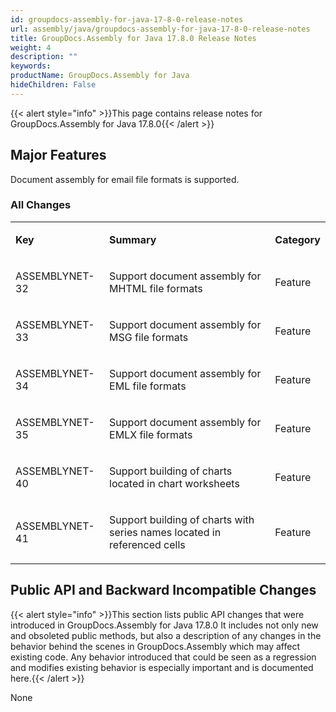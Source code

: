 ```yaml
---
id: groupdocs-assembly-for-java-17-8-0-release-notes
url: assembly/java/groupdocs-assembly-for-java-17-8-0-release-notes
title: GroupDocs.Assembly for Java 17.8.0 Release Notes
weight: 4
description: ""
keywords: 
productName: GroupDocs.Assembly for Java
hideChildren: False
---
```

{{< alert style="info" >}}This page contains release notes for GroupDocs.Assembly for Java 17.8.0{{< /alert >}}

## Major Features

Document assembly for email file formats is supported.

### All Changes

<table class="confluenceTable"><tbody><tr><td class="confluenceTd"><p><strong>Key</strong></p></td><td class="confluenceTd"><p><strong>Summary</strong></p></td><td class="confluenceTd"><p><strong>Category</strong></p></td></tr><tr><td class="confluenceTd"><p>ASSEMBLYNET-32</p></td><td class="confluenceTd"><p>Support document assembly for MHTML file formats</p></td><td class="confluenceTd"><p>Feature</p></td></tr><tr><td class="confluenceTd"><p>ASSEMBLYNET-33</p></td><td class="confluenceTd"><p>Support document assembly for MSG file formats</p></td><td class="confluenceTd"><p>Feature</p></td></tr><tr><td class="confluenceTd"><p>ASSEMBLYNET-34</p></td><td class="confluenceTd"><p>Support document assembly for EML file formats</p></td><td class="confluenceTd"><p>Feature</p></td></tr><tr><td class="confluenceTd"><p>ASSEMBLYNET-35</p></td><td class="confluenceTd"><p>Support document assembly for EMLX file formats</p></td><td class="confluenceTd"><p>Feature</p></td></tr><tr><td class="confluenceTd"><p>ASSEMBLYNET-40</p></td><td class="confluenceTd"><p>Support building of charts located in chart worksheets</p></td><td class="confluenceTd"><p>Feature</p></td></tr><tr><td class="confluenceTd"><p>ASSEMBLYNET-41</p></td><td class="confluenceTd"><p>Support building of charts with series names located in referenced cells</p></td><td class="confluenceTd"><p>Feature</p></td></tr></tbody></table>

## Public API and Backward Incompatible Changes

{{< alert style="info" >}}This section lists public API changes that were introduced in GroupDocs.Assembly for Java 17.8.0 It includes not only new and obsoleted public methods, but also a description of any changes in the behavior behind the scenes in GroupDocs.Assembly which may affect existing code. Any behavior introduced that could be seen as a regression and modifies existing behavior is especially important and is documented here.{{< /alert >}}

None
